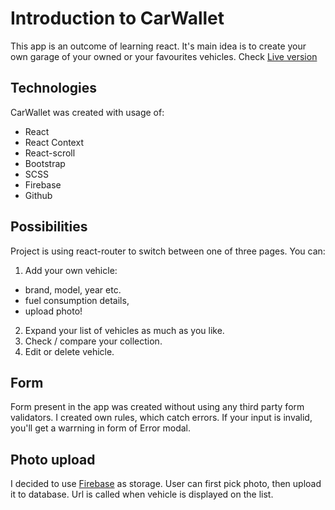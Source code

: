 # Introduction to CarWallet

This app is an outcome of learning react. It's main idea is to create your own garage of your owned or your favourites vehicles.
Check [Live version](https://mizuris.github.io/car-wallet-react)

## Technologies

CarWallet was created with usage of:
- React
- React Context
- React-scroll
- Bootstrap
- SCSS
- Firebase
- Github

## Possibilities

Project is using react-router to switch between one of three pages. You can:
1. Add your own vehicle:
 - brand, model, year etc.
 - fuel consumption details,
 - upload photo!
2. Expand your list of vehicles as much as you like.
3. Check / compare your collection.
4. Edit or delete vehicle.

## Form

Form present in the app was created without using any third party form validators. I created own rules, which catch errors. If your input is invalid, you'll get a warrning in form of Error modal.

## Photo upload

I decided to use [Firebase](https://firebase.google.com/) as storage. User can first pick photo, then upload it to database. Url is called when vehicle is displayed on the list.
